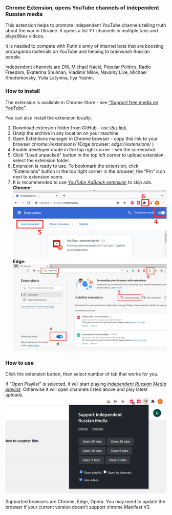 ### Chrome Extension, opens YouTube channels of independent Russian media

This extension helps to promote independent YouTube channels telling truth about the war in Ukraine. It opens a list YT channels in multiple tabs and plays/likes videos. 

It is needed to compete with Putin's army of internet bots that are boosting propaganda materials on YouTube and helping to brainwash Russian people. 

Independent channels are DW, Michael Nacki, Popular Politics, Radio Freedom, Ekaterina Shulman, Vladimir Milov, Navalny Live, Michael Khodorkovsky, Yulia Latynina, Ilya Yashin.


### How to install 

The extension is available in Chrome Store - see <a href="https://chrome.google.com/webstore/detail/youtube-support-independe/eebejapgbcnnodjkcnnbdloicadofnoe" id="youtubeLink">"Support free media on YouTube"</a>.

You can also install the extension locally:

1. Download extension folder from GitHub - use *[this link](https://github.com/hattifn4ttar/youtube_supportfreemedia/zipball/master/)*.
2. Unzip the archive in any location on your machine.
3. Open Extentions manager in Chrome browser - copy this link to your browser *chrome://extensions/*
(Edge browser: *edge://extensions/* )
4. Enable developer mode in the top right corner - see the screenshot.
5. Click "Load unpacked" button in the top left corner to upload extension, select the extension folder.
6. Extension is ready to use. To bookmark the extension, click "Extensions" button in the top right corner in the browser, the "Pin" icon next to extension name.
7. It is recommended to use *[YouTube AdBlock extension](https://chrome.google.com/webstore/detail/adblock-for-youtube/cmedhionkhpnakcndndgjdbohmhepckk?hl=en-US)* to skip ads.
<br />**Chrome:**
![alt text](/images/help_ext.png)
**Edge:**
![alt text](/images/help_edge.png)

### How to use

Click the extension button, then select number of tab that works for you. 

If "Open Playlist" is selected, it will start playing *[Independent Russian Media playlist](https://www.youtube.com/playlist?list=PLQxYKug91T31ixyCs81TwIl8wAiD9AZAH)*.
Otherwise it will open channels listed above and play latest uploads.
![alt text](/images/ext_preview.png)

Supported browsers are Chrome, Edge, Opera. You may need to update the browser if your current version doesn't support chrome Manifest V3.


